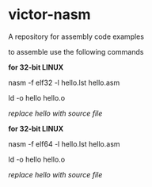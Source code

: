victor-nasm
===========

A repository for assembly code examples

to assemble use the following commands

**for 32-bit LINUX**

nasm -f elf32 -l hello.lst hello.asm

ld -o hello hello.o

*replace hello with source file*

**for 32-bit LINUX**

nasm -f elf64 -l hello.lst hello.asm

ld -o hello hello.o


*replace hello with source file*
